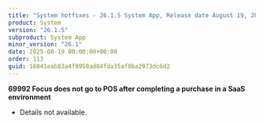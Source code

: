 ```yaml
---
title: "System hotfixes - 26.1.5 System App, Release date August 19, 2025 - Hotfixes"
product: System
version: "26.1.5"
subproduct: System App
minor_version: "26.1"
date: 2025-08-19 00:00:00+00:00
order: 113
guid: 16841eab83a4f9950ad84fda35af8ba2973dc6d2
---
```


<strong>69992 Focus does not go to POS after completing a purchase in a SaaS environment</strong>
<ul><li>Details not available.</li></ul>
